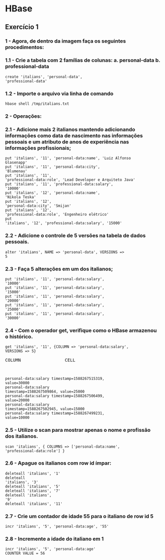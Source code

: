 # HBase

## Exercício 1
### 1 - Agora, de dentro da imagem faça os seguintes procedimentos:

### 1.1 - Crie a tabela com 2 famílias de colunas: a. personal-data b. professional-data
<code>create 'italians', 'personal-data', 'professional-data'</code>

### 1.2 - Importe o arquivo via linha de comando
<code>hbase shell /tmp/italians.txt</code>

### 2 - Operações:

### 2.1 - Adicione mais 2 italianos mantendo adicionando informações como data de nascimento nas informações pessoais e um atributo de anos de experiência nas informações profissionais;
<code>put 'italians', '11', 'personal-data:name', 'Luiz Alfonso Glasenapp'</code><br>
<code>put 'italians', '11', 'personal-data:city', 'Blumenau'</code><br>
<code>put 'italians', '11', 'professional-data:role', 'Lead Developer e Arquiteto Java'</code><br>
<code>put 'italians', '11', 'professional-data:salary', '10000'</code><br>
<code>put 'italians', '12', 'personal-data:name', 'Nikola Teska'</code><br>
<code>put 'italians', '12', 'personal-data:city', 'Smijan'</code><br>
<code>put 'italians', '12', 'professional-data:role', 'Engenheiro elétrico'</code><br>
<code>put 'italians', '12', 'professional-data:salary', '15000'</code><br>

### 2.2 - Adicione o controle de 5 versões na tabela de dados pessoais.
<code>alter 'italians', NAME => 'personal-data', VERSIONS => 5</code>

### 2.3 - Faça 5 alterações em um dos italianos;
<code>put 'italians', '11', 'personal-data:salary', '10000'</code><br>
<code>put 'italians', '11', 'personal-data:salary', '15000'</code><br>
<code>put 'italians', '11', 'personal-data:salary', '20000'</code><br>
<code>put 'italians', '11', 'personal-data:salary', '25000'</code><br>
<code>put 'italians', '11', 'personal-data:salary', '30000'</code><br>

### 2.4 - Com o operador get, verifique como o HBase armazenou o histórico.
<code>get 'italians', '11', {COLUMN => 'personal-data:salary', VERSIONS => 5}</code>

<pre>COLUMN                 CELL</pre><br>
<code>personal-data:salary timestamp=1588267515319, value=30000</code><br>
<code>personal-data:salary timestamp=1588267509864, value=25000</code><br>
<code>personal-data:salary timestamp=1588267506499, value=20000</code><br>
<code>personal-data:salary timestamp=1588267502945, value=15000</code><br>
<code>personal-data:salary timestamp=1588267499231, value=10000</code><br>

### 2.5 - Utilize o scan para mostrar apenas o nome e profissão dos italianos.
<code>scan 'italians', { COLUMNS => ['personal-data:name', 'professional-data:role'] }</code>

### 2.6 - Apague os italianos com row id ímpar:
<code>deleteall 'italians', '1'</code><br>
<code>deleteall 'italians', '3'</code><br>
<code>deleteall 'italians', '5'</code><br>
<code>deleteall 'italians', '7'</code><br>
<code>deleteall 'italians', '9'</code><br>
<code>deleteall 'italians', '11'</code><br>

### 2.7 - Crie um contador de idade 55 para o italiano de row id 5
<code>incr 'italians', '5', 'personal-data:age', '55'</code><br>

### 2.8 - Incremente a idade do italiano em 1
<code>incr 'italians', '5', 'personal-data:age'</code><br>
<code>COUNTER VALUE = 56</code>